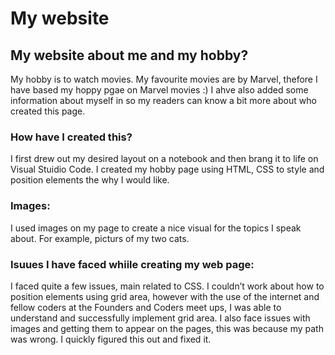 # My website
## My website about me and my hobby? 
My hobby is to watch movies. My favourite movies are by Marvel, thefore I have based my hoppy pgae on Marvel movies :)
I ahve also added some information about myself in so my readers can know a bit more about who created this page.
### How have I created this?
I first drew out my desired layout on a notebook and then brang it to life on Visual Stuidio Code. I created my hobby page using HTML, CSS to style and position elements the why I would like.

### Images:
I used images on my page to create a nice visual for the topics I speak about. For example, picturs of my two cats.

### Isuues I have faced whiile creating my web page:
I faced quite a few issues, main related to CSS. I couldn’t work about how to position elements using grid area, however with the use of the internet and fellow coders at the Founders and Coders meet ups, I was able to understand and successfully implement grid area. 
I also face issues with images and getting them to appear on the pages, this was because my path was wrong. I quickly figured this out and fixed it.
